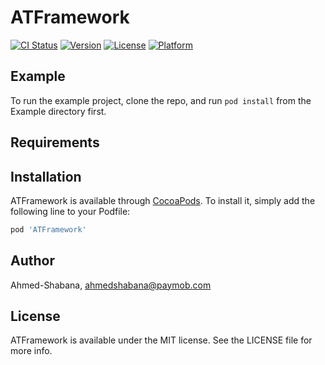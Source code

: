 # ATFramework

[![CI Status](https://img.shields.io/travis/Ahmed-Shabana/ATFramework.svg?style=flat)](https://travis-ci.org/Ahmed-Shabana/ATFramework)
[![Version](https://img.shields.io/cocoapods/v/ATFramework.svg?style=flat)](https://cocoapods.org/pods/ATFramework)
[![License](https://img.shields.io/cocoapods/l/ATFramework.svg?style=flat)](https://cocoapods.org/pods/ATFramework)
[![Platform](https://img.shields.io/cocoapods/p/ATFramework.svg?style=flat)](https://cocoapods.org/pods/ATFramework)

## Example

To run the example project, clone the repo, and run `pod install` from the Example directory first.

## Requirements

## Installation

ATFramework is available through [CocoaPods](https://cocoapods.org). To install
it, simply add the following line to your Podfile:

```ruby
pod 'ATFramework'
```

## Author

Ahmed-Shabana, ahmedshabana@paymob.com

## License

ATFramework is available under the MIT license. See the LICENSE file for more info.
